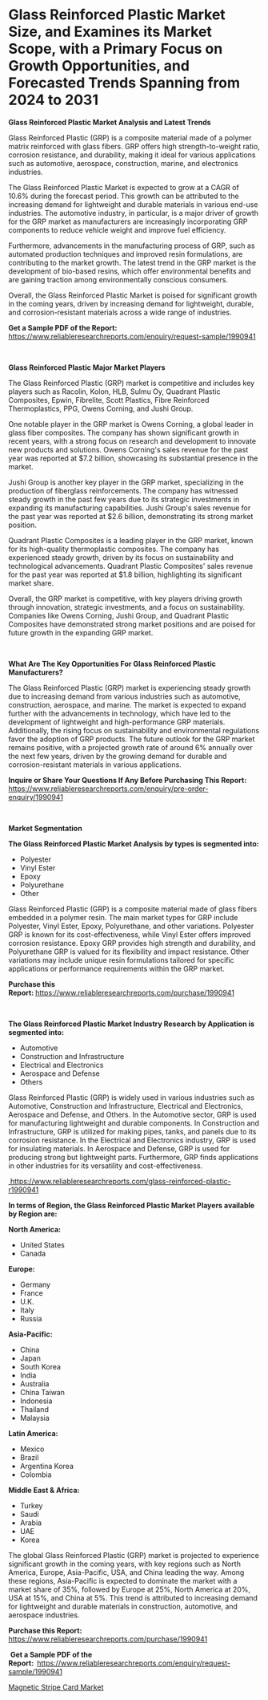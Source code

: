 <p><h1>Glass Reinforced Plastic Market Size, and Examines its Market Scope, with a Primary Focus on Growth Opportunities, and Forecasted Trends Spanning from 2024 to 2031</h1></p><p><strong>Glass Reinforced Plastic Market Analysis and Latest Trends</strong></p>
<p><p>Glass Reinforced Plastic (GRP) is a composite material made of a polymer matrix reinforced with glass fibers. GRP offers high strength-to-weight ratio, corrosion resistance, and durability, making it ideal for various applications such as automotive, aerospace, construction, marine, and electronics industries.</p><p>The Glass Reinforced Plastic Market is expected to grow at a CAGR of 10.6% during the forecast period. This growth can be attributed to the increasing demand for lightweight and durable materials in various end-use industries. The automotive industry, in particular, is a major driver of growth for the GRP market as manufacturers are increasingly incorporating GRP components to reduce vehicle weight and improve fuel efficiency.</p><p>Furthermore, advancements in the manufacturing process of GRP, such as automated production techniques and improved resin formulations, are contributing to the market growth. The latest trend in the GRP market is the development of bio-based resins, which offer environmental benefits and are gaining traction among environmentally conscious consumers.</p><p>Overall, the Glass Reinforced Plastic Market is poised for significant growth in the coming years, driven by increasing demand for lightweight, durable, and corrosion-resistant materials across a wide range of industries.</p></p>
<p><strong>Get a Sample PDF of the Report:&nbsp;</strong> <a href="https://www.reliableresearchreports.com/enquiry/request-sample/1990941">https://www.reliableresearchreports.com/enquiry/request-sample/1990941</a></p>
<p>&nbsp;</p>
<p><strong>Glass Reinforced Plastic Major Market Players</strong></p>
<p><p>The Glass Reinforced Plastic (GRP) market is competitive and includes key players such as Racolin, Kolon, HLB, Sulmu Oy, Quadrant Plastic Composites, Epwin, Fibrelite, Scott Plastics, Fibre Reinforced Thermoplastics, PPG, Owens Corning, and Jushi Group.</p><p>One notable player in the GRP market is Owens Corning, a global leader in glass fiber composites. The company has shown significant growth in recent years, with a strong focus on research and development to innovate new products and solutions. Owens Corning's sales revenue for the past year was reported at $7.2 billion, showcasing its substantial presence in the market.</p><p>Jushi Group is another key player in the GRP market, specializing in the production of fiberglass reinforcements. The company has witnessed steady growth in the past few years due to its strategic investments in expanding its manufacturing capabilities. Jushi Group's sales revenue for the past year was reported at $2.6 billion, demonstrating its strong market position.</p><p>Quadrant Plastic Composites is a leading player in the GRP market, known for its high-quality thermoplastic composites. The company has experienced steady growth, driven by its focus on sustainability and technological advancements. Quadrant Plastic Composites' sales revenue for the past year was reported at $1.8 billion, highlighting its significant market share.</p><p>Overall, the GRP market is competitive, with key players driving growth through innovation, strategic investments, and a focus on sustainability. Companies like Owens Corning, Jushi Group, and Quadrant Plastic Composites have demonstrated strong market positions and are poised for future growth in the expanding GRP market.</p></p>
<p>&nbsp;</p>
<p><strong>What Are The Key Opportunities For Glass Reinforced Plastic Manufacturers?</strong></p>
<p><p>The Glass Reinforced Plastic (GRP) market is experiencing steady growth due to increasing demand from various industries such as automotive, construction, aerospace, and marine. The market is expected to expand further with the advancements in technology, which have led to the development of lightweight and high-performance GRP materials. Additionally, the rising focus on sustainability and environmental regulations favor the adoption of GRP products. The future outlook for the GRP market remains positive, with a projected growth rate of around 6% annually over the next few years, driven by the growing demand for durable and corrosion-resistant materials in various applications.</p></p>
<p><strong>Inquire or Share Your Questions If Any Before Purchasing This Report:</strong> <a href="https://www.reliableresearchreports.com/enquiry/pre-order-enquiry/1990941">https://www.reliableresearchreports.com/enquiry/pre-order-enquiry/1990941</a></p>
<p>&nbsp;</p>
<p><strong>Market Segmentation</strong></p>
<p><strong>The Glass Reinforced Plastic Market Analysis by types is segmented into:</strong></p>
<p><ul><li>Polyester</li><li>Vinyl Ester</li><li>Epoxy</li><li>Polyurethane</li><li>Other</li></ul></p>
<p><p>Glass Reinforced Plastic (GRP) is a composite material made of glass fibers embedded in a polymer resin. The main market types for GRP include Polyester, Vinyl Ester, Epoxy, Polyurethane, and other variations. Polyester GRP is known for its cost-effectiveness, while Vinyl Ester offers improved corrosion resistance. Epoxy GRP provides high strength and durability, and Polyurethane GRP is valued for its flexibility and impact resistance. Other variations may include unique resin formulations tailored for specific applications or performance requirements within the GRP market.</p></p>
<p><strong>Purchase this Report:&nbsp;</strong><a href="https://www.reliableresearchreports.com/purchase/1990941">https://www.reliableresearchreports.com/purchase/1990941</a></p>
<p>&nbsp;</p>
<p><strong>The Glass Reinforced Plastic Market Industry Research by Application is segmented into:</strong></p>
<p><ul><li>Automotive</li><li>Construction and Infrastructure</li><li>Electrical and Electronics</li><li>Aerospace and Defense</li><li>Others</li></ul></p>
<p><p>Glass Reinforced Plastic (GRP) is widely used in various industries such as Automotive, Construction and Infrastructure, Electrical and Electronics, Aerospace and Defense, and Others. In the Automotive sector, GRP is used for manufacturing lightweight and durable components. In Construction and Infrastructure, GRP is utilized for making pipes, tanks, and panels due to its corrosion resistance. In the Electrical and Electronics industry, GRP is used for insulating materials. In Aerospace and Defense, GRP is used for producing strong but lightweight parts. Furthermore, GRP finds applications in other industries for its versatility and cost-effectiveness.</p></p>
<p><a href="https://www.reliableresearchreports.com/glass-reinforced-plastic-r1990941">&nbsp;https://www.reliableresearchreports.com/glass-reinforced-plastic-r1990941</a></p>
<p><strong>In terms of Region, the Glass Reinforced Plastic Market Players available by Region are:</strong></p>
<p>
    <p> <strong> North America: </strong>
        <ul>
            <li>United States</li>
            <li>Canada</li>
        </ul>
        </p> 
    <p> <strong> Europe: </strong>
        <ul>
            <li>Germany</li>
            <li>France</li>
            <li>U.K.</li>
            <li>Italy</li>
            <li>Russia</li>
        </ul>
        </p> 
    <p> <strong> Asia-Pacific: </strong>
        <ul>
            <li>China</li>
            <li>Japan</li>
            <li>South Korea</li>
            <li>India</li>
            <li>Australia</li>
            <li>China Taiwan</li>
            <li>Indonesia</li>
            <li>Thailand</li>
            <li>Malaysia</li>
        </ul>
        </p> 
    <p> <strong> Latin America: </strong>
        <ul>
            <li>Mexico</li>
            <li>Brazil</li>
            <li>Argentina Korea</li>
            <li>Colombia</li>
        </ul>
        </p> 
    <p> <strong> Middle East & Africa: </strong>
        <ul>
            <li>Turkey</li>
            <li>Saudi</li>
            <li>Arabia</li>
            <li>UAE</li>
            <li>Korea</li>
        </ul>
    </p>
    </p>
<p><p>The global Glass Reinforced Plastic (GRP) market is projected to experience significant growth in the coming years, with key regions such as North America, Europe, Asia-Pacific, USA, and China leading the way. Among these regions, Asia-Pacific is expected to dominate the market with a market share of 35%, followed by Europe at 25%, North America at 20%, USA at 15%, and China at 5%. This trend is attributed to increasing demand for lightweight and durable materials in construction, automotive, and aerospace industries.</p></p>
<p><strong>Purchase this Report: </strong><a href="https://www.reliableresearchreports.com/purchase/1990941">https://www.reliableresearchreports.com/purchase/1990941</a></p>
<p>&nbsp;<strong>Get a Sample PDF of the Report:&nbsp;&nbsp;</strong><a href="https://www.reliableresearchreports.com/enquiry/request-sample/1990941">https://www.reliableresearchreports.com/enquiry/request-sample/1990941</a></p>
<p><strong></strong></p>
<p><p><a href="https://github.com/sardarp081/Market-Research-Report-List-1/blob/main/magnetic-stripe-card-market.md">Magnetic Stripe Card Market</a></p></p>
